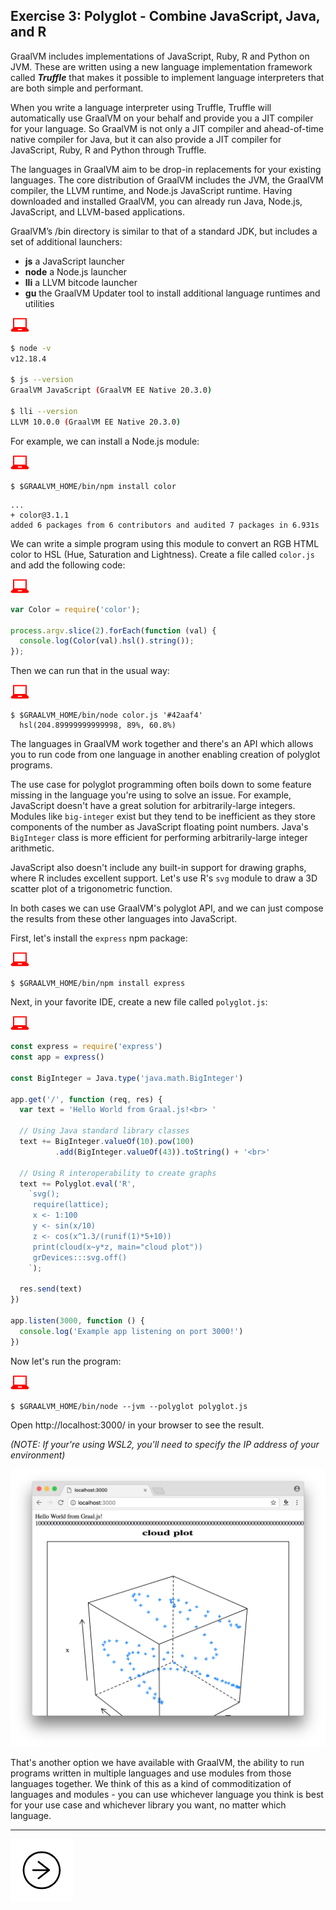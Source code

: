 ## Exercise 3: Polyglot - Combine JavaScript, Java, and R

GraalVM includes implementations of JavaScript, Ruby, R and Python on JVM. These are written using a new language implementation framework called
_**Truffle**_ that makes it possible to implement language interpreters that are
both simple and performant. 

When you write a language interpreter using
Truffle, Truffle will automatically use GraalVM on your behalf and provide you a JIT
compiler for your language. So GraalVM is not only a JIT compiler and
ahead-of-time native compiler for Java, but it can also provide a JIT compiler for
JavaScript, Ruby, R and Python through Truffle.

The languages in GraalVM aim to be drop-in replacements for your existing
languages. The core distribution of GraalVM includes the JVM, the GraalVM compiler, the LLVM runtime, and Node.js JavaScript runtime. Having downloaded and installed GraalVM, you can already run Java, Node.js, JavaScript, and LLVM-based applications.

GraalVM’s /bin directory is similar to that of a standard JDK, but includes a set of additional launchers:

* **js** a JavaScript launcher
* **node** a Node.js launcher
* **lli** a LLVM bitcode launcher
* **gu** the GraalVM Updater tool to install additional language runtimes and utilities


![user input](../images/userinput.png)

```bash
$ node -v
v12.18.4

$ js --version
GraalVM JavaScript (GraalVM EE Native 20.3.0)

$ lli --version
LLVM 10.0.0 (GraalVM EE Native 20.3.0)
```

For example, we can install a Node.js module:

![user input](../images/userinput.png)

`$ $GRAALVM_HOME/bin/npm install color`

```
...
+ color@3.1.1
added 6 packages from 6 contributors and audited 7 packages in 6.931s
```

We can write a simple program using this module to convert an RGB HTML color to
HSL (Hue, Saturation and Lightness).  Create a file called `color.js` and add the following code:

![user input](../images/userinput.png)

```javascript
var Color = require('color');

process.argv.slice(2).forEach(function (val) {
  console.log(Color(val).hsl().string());
});
```

Then we can run that in the usual way:

![user input](../images/userinput.png)

```
$ $GRAALVM_HOME/bin/node color.js '#42aaf4'
  hsl(204.89999999999998, 89%, 60.8%)
```

The languages in GraalVM work together and there's an API which allows you to run code
from one language in another enabling creation of polyglot programs.

The use case for polyglot programming often boils down to some feature missing in the language you're using to solve an issue. For example, JavaScript doesn't have a great solution for arbitrarily-large integers. Modules like `big-integer` exist but they tend to be inefficient as they store components of the number as JavaScript floating point numbers. Java's `BigInteger` class is more efficient for performing arbitrarily-large integer arithmetic.

JavaScript also doesn't include any built-in support for drawing graphs, where R includes excellent support. Let's use R's `svg` module to draw a 3D scatter plot of a trigonometric function.

In both cases we can use GraalVM's polyglot API, and we can just compose the results from these other languages into JavaScript.

First, let's install the `express` npm package:

![user input](../images/userinput.png)

`$ $GRAALVM_HOME/bin/npm install express`

Next, in your favorite IDE, create a new file called `polyglot.js`:

![user input](../images/userinput.png)

```js
const express = require('express')
const app = express()

const BigInteger = Java.type('java.math.BigInteger')

app.get('/', function (req, res) {
  var text = 'Hello World from Graal.js!<br> '

  // Using Java standard library classes
  text += BigInteger.valueOf(10).pow(100)
          .add(BigInteger.valueOf(43)).toString() + '<br>'

  // Using R interoperability to create graphs
  text += Polyglot.eval('R',
    `svg();
     require(lattice);
     x <- 1:100
     y <- sin(x/10)
     z <- cos(x^1.3/(runif(1)*5+10))
     print(cloud(x~y*z, main="cloud plot"))
     grDevices:::svg.off()
    `);

  res.send(text)
})

app.listen(3000, function () {
  console.log('Example app listening on port 3000!')
})
```

Now let's run the program:

![user input](../images/userinput.png)

`$ $GRAALVM_HOME/bin/node --jvm --polyglot polyglot.js`

Open http://localhost:3000/ in your browser to see the result.

*(NOTE: If your're using WSL2, you'll need to specify the IP address of your environment)*

![polyglot.js](../images/polyglot.png)

That's another option we have available with GraalVM, the ability to run programs written in multiple languages and use modules from those languages together. We think of this as a
kind of commoditization of languages and modules - you can use whichever language you think is best for your use case and whichever library you want, no matter which language.


---
<a href="../ex04/">
    <img src="../images/noun_Next_511450_100.png"/>
</a>